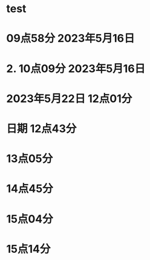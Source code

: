 # test
# 09点58分 2023年5月16日
# 2. 10点09分 2023年5月16日


# 2023年5月22日 12点01分

# 日期 12点43分

# 13点05分

# 14点45分
# 15点04分
# 15点14分
